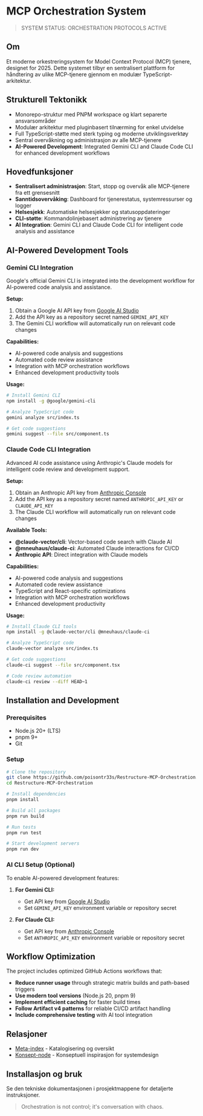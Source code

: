 # MCP Orchestration System

> SYSTEM STATUS: ORCHESTRATION PROTOCOLS ACTIVE

## Om
Et moderne orkestreringsystem for Model Context Protocol (MCP) tjenere, designet for 2025. Dette systemet tilbyr en sentralisert plattform for håndtering av ulike MCP-tjenere gjennom en modulær TypeScript-arkitektur.

## Strukturell Tektonikk
- Monorepo-struktur med PNPM workspace og klart separerte ansvarsområder
- Modulær arkitektur med pluginbasert tilnærming for enkel utvidelse
- Full TypeScript-støtte med sterk typing og moderne utviklingsverktøy
- Sentral overvåkning og administrasjon av alle MCP-tjenere
- **AI-Powered Development**: Integrated Gemini CLI and Claude Code CLI for enhanced development workflows

## Hovedfunksjoner
- **Sentralisert administrasjon**: Start, stopp og overvåk alle MCP-tjenere fra ett grensesnitt
- **Sanntidsovervåking**: Dashboard for tjenerestatus, systemressurser og logger
- **Helsesjekk**: Automatiske helsesjekker og statusoppdateringer
- **CLI-støtte**: Kommandolinjebasert administrering av tjenere
- **AI Integration**: Gemini CLI and Claude Code CLI for intelligent code analysis and assistance

## AI-Powered Development Tools

### Gemini CLI Integration
Google's official Gemini CLI is integrated into the development workflow for AI-powered code analysis and assistance.

**Setup:**
1. Obtain a Google AI API key from [Google AI Studio](https://aistudio.google.com/app/apikey)
2. Add the API key as a repository secret named `GEMINI_API_KEY`
3. The Gemini CLI workflow will automatically run on relevant code changes

**Capabilities:**
- AI-powered code analysis and suggestions
- Automated code review assistance
- Integration with MCP orchestration workflows
- Enhanced development productivity tools

**Usage:**
```bash
# Install Gemini CLI
npm install -g @google/gemini-cli

# Analyze TypeScript code
gemini analyze src/index.ts

# Get code suggestions
gemini suggest --file src/component.ts
```

### Claude Code CLI Integration
Advanced AI code assistance using Anthropic's Claude models for intelligent code review and development support.

**Setup:**
1. Obtain an Anthropic API key from [Anthropic Console](https://console.anthropic.com/)
2. Add the API key as a repository secret named `ANTHROPIC_API_KEY` or `CLAUDE_API_KEY`
3. The Claude CLI workflow will automatically run on relevant code changes

**Available Tools:**
- **@claude-vector/cli**: Vector-based code search with Claude AI
- **@mneuhaus/claude-ci**: Automated Claude interactions for CI/CD
- **Anthropic API**: Direct integration with Claude models

**Capabilities:**
- AI-powered code analysis and suggestions
- Automated code review assistance
- TypeScript and React-specific optimizations
- Integration with MCP orchestration workflows
- Enhanced development productivity

**Usage:**
```bash
# Install Claude CLI tools
npm install -g @claude-vector/cli @mneuhaus/claude-ci

# Analyze TypeScript code
claude-vector analyze src/index.ts

# Get code suggestions
claude-ci suggest --file src/component.tsx

# Code review automation
claude-ci review --diff HEAD~1
```

## Installation and Development

### Prerequisites
- Node.js 20+ (LTS)
- pnpm 9+
- Git

### Setup
```bash
# Clone the repository
git clone https://github.com/poisontr33s/Restructure-MCP-Orchestration.git
cd Restructure-MCP-Orchestration

# Install dependencies
pnpm install

# Build all packages
pnpm run build

# Run tests
pnpm run test

# Start development servers
pnpm run dev
```

### AI CLI Setup (Optional)
To enable AI-powered development features:

1. **For Gemini CLI:**
   - Get API key from [Google AI Studio](https://aistudio.google.com/app/apikey)
   - Set `GEMINI_API_KEY` environment variable or repository secret

2. **For Claude CLI:**
   - Get API key from [Anthropic Console](https://console.anthropic.com/)
   - Set `ANTHROPIC_API_KEY` environment variable or repository secret

## Workflow Optimization

The project includes optimized GitHub Actions workflows that:
- **Reduce runner usage** through strategic matrix builds and path-based triggers
- **Use modern tool versions** (Node.js 20, pnpm 9)
- **Implement efficient caching** for faster build times
- **Follow Artifact v4 patterns** for reliable CI/CD artifact handling
- **Include comprehensive testing** with AI tool integration

## Relasjoner
- [Meta-index](https://github.com/poisontr33s/poisontr33s) - Katalogisering og oversikt
- [Konsept-node](https://github.com/poisontr33s/PsychoNoir-Kontrapunkt) - Konseptuell inspirasjon for systemdesign

## Installasjon og bruk
Se den tekniske dokumentasjonen i prosjektmappene for detaljerte instruksjoner.

> Orchestration is not control; it's conversation with chaos.
